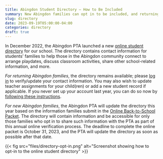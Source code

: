 ```yaml
--- 
title: Abingdon Student Directory — How to Be Included
summary: New Abingdon families can opt in to be included, and returning families can update their information in the directory.
slug: directory
date: 2023-09-19T05:00:00-04:00
categories: directory
draft: true
---
```


In December 2022, the Abingdon PTA launched a new [online student directory](https://abingdonpta.membershiptoolkit.com/) for our school. The directory contains contact information for students’ families to help those in the Abingdon community connect to arrange playdates, discuss classroom activities, share other school-related information, and more.

*For returning Abingdon families*, the directory remains available; please [log in](https://abingdonpta.membershiptoolkit.com/) to verify/update your contact information. You may also wish to update teacher assignments for your child(ren) or add a new student record if applicable. If you never set up your account last year, you can do so now by [following these instructions](/2022/12/01/directory/).

*For new Abingdon families*, the Abingdon PTA will update the directory this year based on the information families submit in the [Online Back-to-School Packet](https://www.apsva.us/registration/online-back-to-school-packet/). The directory will contain information and be accessible for only those families who opt in to share such information with the PTA as part of this annual online verification process. The deadline to complete the online packet is October 31, 2023, and the PTA will update the directory as soon as possible after that date.

{{< fig src="files/directory-opt-in.png" alt="Screenshot showing how to opt-in to the online student directory" >}}